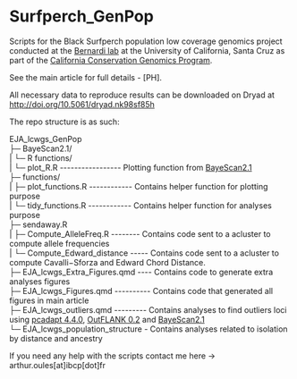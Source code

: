 # Surfperch_GenPop
Scripts for the Black Surfperch population low coverage genomics project conducted at the [Bernardi lab](https://bernardi.eeb.ucsc.edu/) at the University of California, Santa Cruz as part of the [California Conservation Genomics Program](https://www.ccgproject.org/).

See the main article for full details - [PH].

All necessary data to reproduce results can be downloaded on Dryad at <http://doi.org/10.5061/dryad.nk98sf85h>

The repo structure is as such:

EJA_lcwgs_GenPop  
├─ BayeScan2.1/  
|  └─ R functions/  
|     └─ plot_R.R ----------------- Plotting function from [BayeScan2.1](https://cmpg.unibe.ch/software/BayeScan/)  
├─ functions/  
|  ├─ plot_functions.R ------------ Contains helper function for plotting purpose  
|  └─ tidy_functions.R ------------ Contains helper function for analyses purpose  
├─ sendaway.R  
|  ├─ Compute_AlleleFreq.R -------- Contains code sent to a acluster to compute allele frequencies  
|  └─ Compute_Edward_distance ----- Contains code sent to a acluster to compute Cavalli−Sforza and Edward Chord Distance.  
├─ EJA_lcwgs_Extra_Figures.qmd ---- Contains code to generate extra analyses figures  
├─ EJA_lcwgs_Figures.qmd ---------- Contains code that generated all figures in main article  
├─ EJA_lcwgs_outliers.qmd --------- Contains analyses to find outliers loci using [pcadapt 4.4.0](https://cloud.r-project.org/web/packages/pcadapt/index.html), [OutFLANK 0.2](https://github.com/whitlock/OutFLANK) and [BayeScan2.1](https://cmpg.unibe.ch/software/BayeScan/)  
└─ EJA_lcwgs_population_structure - Contains analyses related to isolation by distance and ancestry

If you need any help with the scripts contact me here -> arthur.oules\[at]ibcp\[dot]fr

